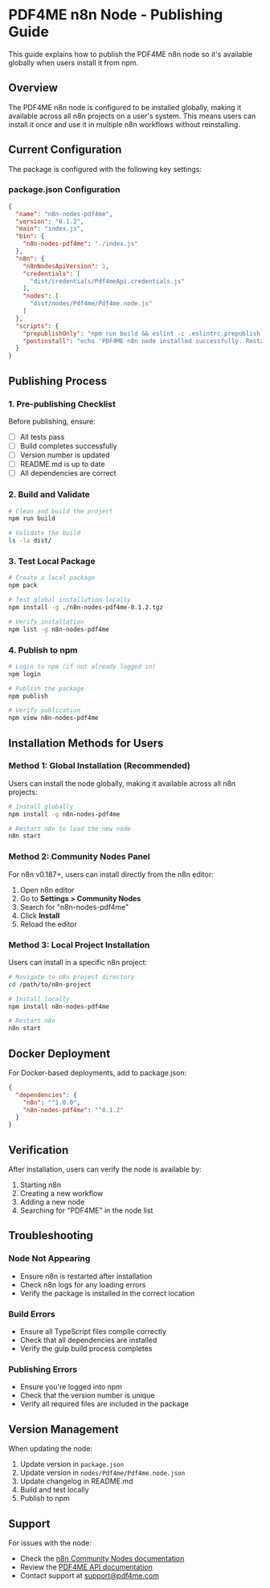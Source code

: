 # PDF4ME n8n Node - Publishing Guide

This guide explains how to publish the PDF4ME n8n node so it's available globally when users install it from npm.

## Overview

The PDF4ME n8n node is configured to be installed globally, making it available across all n8n projects on a user's system. This means users can install it once and use it in multiple n8n workflows without reinstalling.

## Current Configuration

The package is configured with the following key settings:

### package.json Configuration
```json
{
  "name": "n8n-nodes-pdf4me",
  "version": "0.1.2",
  "main": "index.js",
  "bin": {
    "n8n-nodes-pdf4me": "./index.js"
  },
  "n8n": {
    "n8nNodesApiVersion": 1,
    "credentials": [
      "dist/credentials/Pdf4meApi.credentials.js"
    ],
    "nodes": [
      "dist/nodes/Pdf4me/Pdf4me.node.js"
    ]
  },
  "scripts": {
    "prepublishOnly": "npm run build && eslint -c .eslintrc.prepublish.js nodes credentials package.json",
    "postinstall": "echo 'PDF4ME n8n node installed successfully. Restart n8n to use the node.'"
  }
}
```

## Publishing Process

### 1. Pre-publishing Checklist

Before publishing, ensure:

- [ ] All tests pass
- [ ] Build completes successfully
- [ ] Version number is updated
- [ ] README.md is up to date
- [ ] All dependencies are correct

### 2. Build and Validate

```bash
# Clean and build the project
npm run build

# Validate the build
ls -la dist/
```

### 3. Test Local Package

```bash
# Create a local package
npm pack

# Test global installation locally
npm install -g ./n8n-nodes-pdf4me-0.1.2.tgz

# Verify installation
npm list -g n8n-nodes-pdf4me
```

### 4. Publish to npm

```bash
# Login to npm (if not already logged in)
npm login

# Publish the package
npm publish

# Verify publication
npm view n8n-nodes-pdf4me
```

## Installation Methods for Users

### Method 1: Global Installation (Recommended)

Users can install the node globally, making it available across all n8n projects:

```bash
# Install globally
npm install -g n8n-nodes-pdf4me

# Restart n8n to load the new node
n8n start
```

### Method 2: Community Nodes Panel

For n8n v0.187+, users can install directly from the n8n editor:

1. Open n8n editor
2. Go to **Settings > Community Nodes**
3. Search for "n8n-nodes-pdf4me"
4. Click **Install**
5. Reload the editor

### Method 3: Local Project Installation

Users can install in a specific n8n project:

```bash
# Navigate to n8n project directory
cd /path/to/n8n-project

# Install locally
npm install n8n-nodes-pdf4me

# Restart n8n
n8n start
```

## Docker Deployment

For Docker-based deployments, add to package.json:

```json
{
  "dependencies": {
    "n8n": "^1.0.0",
    "n8n-nodes-pdf4me": "^0.1.2"
  }
}
```

## Verification

After installation, users can verify the node is available by:

1. Starting n8n
2. Creating a new workflow
3. Adding a new node
4. Searching for "PDF4ME" in the node list

## Troubleshooting

### Node Not Appearing
- Ensure n8n is restarted after installation
- Check n8n logs for any loading errors
- Verify the package is installed in the correct location

### Build Errors
- Ensure all TypeScript files compile correctly
- Check that all dependencies are installed
- Verify the gulp build process completes

### Publishing Errors
- Ensure you're logged into npm
- Check that the version number is unique
- Verify all required files are included in the package

## Version Management

When updating the node:

1. Update version in `package.json`
2. Update version in `nodes/Pdf4me/Pdf4me.node.json`
3. Update changelog in README.md
4. Build and test locally
5. Publish to npm

## Support

For issues with the node:
- Check the [n8n Community Nodes documentation](https://docs.n8n.io/integrations/community-nodes/)
- Review the [PDF4ME API documentation](https://developer.pdf4me.com/)
- Contact support at support@pdf4me.com 